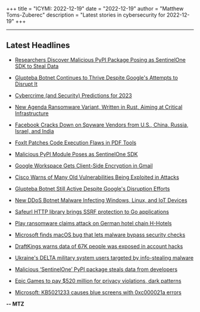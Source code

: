 +++
title = "ICYMI: 2022-12-19"
date = "2022-12-19"
author = "Matthew Toms-Zuberec"
description = "Latest stories in cybersecurity for 2022-12-19"
+++

---------------------------------------------------------------------------
## Latest Headlines
- [Researchers Discover Malicious PyPI Package Posing as SentinelOne SDK to Steal Data](https://thehackernews.com/2022/12/researchers-discover-malicious-pypi.html)

- [Glupteba Botnet Continues to Thrive Despite Google's Attempts to Disrupt It](https://thehackernews.com/2022/12/glupteba-botnet-continues-to-thrive.html)

- [Cybercrime (and Security) Predictions for 2023](https://thehackernews.com/2022/12/cybercrime-and-security-predictions-for.html)

- [New Agenda Ransomware Variant, Written in Rust, Aiming at Critical Infrastructure](https://thehackernews.com/2022/12/new-agenda-ransomware-variant-written.html)

- [Facebook Cracks Down on Spyware Vendors from U.S., China, Russia, Israel, and India](https://thehackernews.com/2022/12/facebook-cracks-down-on-spyware-vendors.html)

- [FoxIt Patches Code Execution Flaws in PDF Tools](https://www.securityweek.com/foxit-patches-code-execution-flaws-pdf-tools)

- [Malicious PyPI Module Poses as SentinelOne SDK](https://www.securityweek.com/malicious-pypi-module-poses-sentinelone-sdk)

- [Google Workspace Gets Client-Side Encryption in Gmail](https://www.securityweek.com/google-workspace-gets-client-side-encryption-gmail)

- [Cisco Warns of Many Old Vulnerabilities Being Exploited in Attacks](https://www.securityweek.com/cisco-warns-many-old-vulnerabilities-being-exploited-attacks)

- [Glupteba Botnet Still Active Despite Google's Disruption Efforts](https://www.securityweek.com/glupteba-botnet-still-active-despite-googles-disruption-efforts)

- [New DDoS Botnet Malware Infecting Windows, Linux, and IoT Devices](https://cybersecuritynews.com/ddos-botnet-malware-infecting-windows/)

- [Safeurl HTTP library brings SSRF protection to Go applications](https://portswigger.net/daily-swig/safeurl-http-library-brings-ssrf-protection-to-go-applications)

- [Play ransomware claims attack on German hotel chain H-Hotels](https://www.bleepingcomputer.com/news/security/play-ransomware-claims-attack-on-german-hotel-chain-h-hotels/)

- [Microsoft finds macOS bug that lets malware bypass security checks](https://www.bleepingcomputer.com/news/security/microsoft-finds-macos-bug-that-lets-malware-bypass-security-checks/)

- [DraftKings warns data of 67K people was exposed in account hacks](https://www.bleepingcomputer.com/news/security/draftkings-warns-data-of-67k-people-was-exposed-in-account-hacks/)

- [Ukraine's DELTA military system users targeted by info-stealing malware](https://www.bleepingcomputer.com/news/security/ukraines-delta-military-system-users-targeted-by-info-stealing-malware/)

- [Malicious ‘SentinelOne’ PyPI package steals data from developers](https://www.bleepingcomputer.com/news/security/malicious-sentinelone-pypi-package-steals-data-from-developers/)

- [Epic Games to pay $520 million for privacy violations, dark patterns](https://www.bleepingcomputer.com/news/gaming/epic-games-to-pay-520-million-for-privacy-violations-dark-patterns/)

- [Microsoft: KB5021233 causes blue screens with 0xc000021a errors](https://www.bleepingcomputer.com/news/microsoft/microsoft-kb5021233-causes-blue-screens-with-0xc000021a-errors/)

**-- MTZ**